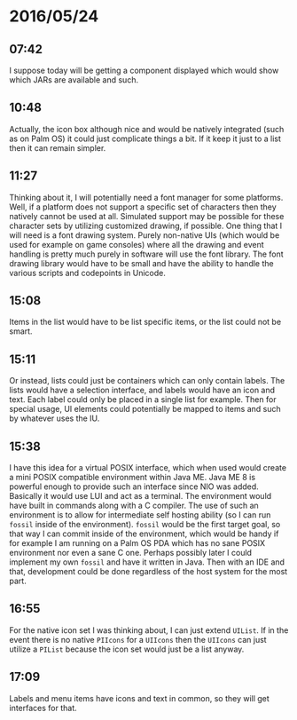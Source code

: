 # 2016/05/24

## 07:42

I suppose today will be getting a component displayed which would show which
JARs are available and such.

## 10:48

Actually, the icon box although nice and would be natively integrated (such as
on Palm OS) it could just complicate things a bit. If it keep it just to a list
then it can remain simpler.

## 11:27

Thinking about it, I will potentially need a font manager for some platforms.
Well, if a platform does not support a specific set of characters then they
natively cannot be used at all. Simulated support may be possible for these
character sets by utilizing customized drawing, if possible. One thing that
I will need is a font drawing system. Purely non-native UIs (which would be
used for example on game consoles) where all the drawing and event handling is
pretty much purely in software will use the font library. The font drawing
library would have to be small and have the ability to handle the various
scripts and codepoints in Unicode.

## 15:08

Items in the list would have to be list specific items, or the list could not
be smart.

## 15:11

Or instead, lists could just be containers which can only contain labels. The
lists would have a selection interface, and labels would have an icon and
text. Each label could only be placed in a single list for example. Then for
special usage, UI elements could potentially be mapped to items and such by
whatever uses the IU.

## 15:38

I have this idea for a virtual POSIX interface, which when used would create
a mini POSIX compatible environment within Java ME. Java ME 8 is powerful
enough to provide such an interface since NIO was added. Basically it would
use LUI and act as a terminal. The environment would have built in commands
along with a C compiler. The use of such an environment is to allow for
intermediate self hosting ability (so I can run `fossil` inside of the
environment). `fossil` would be the first target goal, so that way I can
commit inside of the environment, which would be handy if for example I am
running on a Palm OS PDA which has no sane POSIX environment nor even a sane
C one. Perhaps possibly later I could implement my own `fossil` and have it
written in Java. Then with an IDE and that, development could be done
regardless of the host system for the most part.

## 16:55

For the native icon set I was thinking about, I can just extend `UIList`. If
in the event there is no native `PIIcons` for a `UIIcons` then the `UIIcons`
can just utilize a `PIList` because the icon set would just be a list anyway.

## 17:09

Labels and menu items have icons and text in common, so they will get
interfaces for that.

